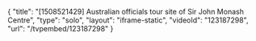 {
    "title": "[1508521429] Australian officials tour site of Sir John Monash Centre",
    "type": "solo",
    "layout": "iframe-static",
    "videoId": "123187298",
    "url": "\/tvpembed\/123187298"
}